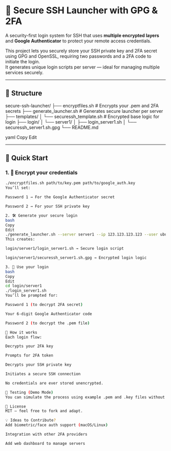 # 🔐 Secure SSH Launcher with GPG & 2FA

A security-first login system for SSH that uses **multiple encrypted layers** and **Google Authenticator** to protect your remote access credentials.

This project lets you securely store your SSH private key and 2FA secret using GPG and OpenSSL, requiring two passwords and a 2FA code to initiate the login.  
It generates unique login scripts per server — ideal for managing multiple services securely.

---

## 📁 Structure

secure-ssh-launcher/ ├── encryptfiles.sh # Encrypts your .pem and 2FA secrets ├── generate_launcher.sh # Generates secure launcher per server ├── templates/ │ └── securessh_template.sh # Encrypted base logic for login ├── login/ │ └── server1/ │ ├── login_server1.sh │ └── securessh_server1.sh.gpg └── README.md

yaml
Copy
Edit

---

## 🚀 Quick Start

### 1. 🔐 Encrypt your credentials

```bash
./encryptfiles.sh path/to/key.pem path/to/google_auth.key
You’ll set:

Password 1 → For the Google Authenticator secret

Password 2 → For your SSH private key

2. 🛠️ Generate your secure login
bash
Copy
Edit
./generate_launcher.sh --server server1 --ip 123.123.123.123 --user ubuntu
This creates:

login/server1/login_server1.sh → Secure login script

login/server1/securessh_server1.sh.gpg → Encrypted login logic

3. 🔑 Use your login
bash
Copy
Edit
cd login/server1
./login_server1.sh
You’ll be prompted for:

Password 1 (to decrypt 2FA secret)

Your 6-digit Google Authenticator code

Password 2 (to decrypt the .pem file)

🧠 How it works
Each login flow:

Decrypts your 2FA key

Prompts for 2FA token

Decrypts your SSH private key

Initiates a secure SSH connection

No credentials are ever stored unencrypted.

🧪 Testing (Demo Mode)
You can simulate the process using example .pem and .key files without needing to actually connect to a server.

📄 License
MIT — feel free to fork and adapt.

💡 Ideas to Contribute?
Add biometric/face auth support (macOS/Linux)

Integration with other 2FA providers

Add web dashboard to manage servers
